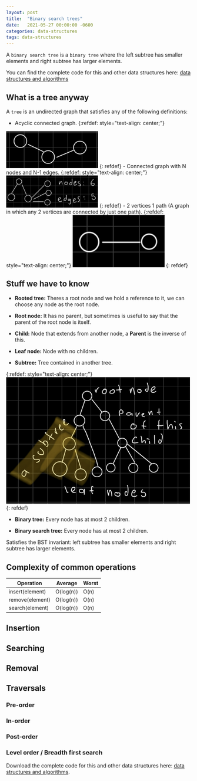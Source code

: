 ```yaml
---
layout: post
title:  "Binary search trees"
date:   2021-05-27 00:00:00 -0600
categories: data-structures
tags: data-structures
---
```

A `binary search tree` is a `binary tree` where the left subtree has smaller elements and right subtree has larger elements.

You can find the complete code for this and other data structures here: [data structures and algorithms][data structures and algorithms]

## What is a tree anyway

A `tree` is an undirected graph that satisfies any of the following definitions:

- Acyclic connected graph.
{:refdef: style="text-align: center;"}
<img src="/assets/images/binary-search-trees/acyclic_connected_graph.jpg" width="250">
{: refdef}
- Connected graph with N nodes and N-1 edges.
{:refdef: style="text-align: center;"}
<img src="/assets/images/binary-search-trees/n_nodes_n-1_edges.jpg" width="250">
{: refdef}
- 2 vertices 1 path (A graph in which any 2 vertices are connected by just one path).
{:refdef: style="text-align: center;"}
<img src="/assets/images/binary-search-trees/2_vertices_one_path.jpg" width="250">
{: refdef}

## Stuff we have to know

- **Rooted tree:** Theres a root node and we hold a reference to it, we can choose any node as the root node.

- **Root node:** It has no parent,  but sometimes is useful to say that the parent of the root node is itself.

- **Child:** Node that extends from another node, a **Parent** is the inverse of this.

- **Leaf node:** Node with no children.

- **Subtree:** Tree contained in another tree.

{:refdef: style="text-align: center;"}
<img src="/assets/images/binary-search-trees/rooted_tree.jpg" width="500">
{: refdef}

- **Binary tree:** Every node has at most 2 children.

- **Binary search tree:** Every node has at most 2 children.

Satisfies the BST invariant: left subtree has smaller elements and right subtree has larger elements.

## Complexity of common operations

|Operation           |Average             | Worst              |
|--------------------|--------------------|--------------------|
|insert(element)     |O(log(n))           |O(n)                |
|remove(element)     |O(log(n))           |O(n)                |
|search(element)     |O(log(n))           |O(n)                |

## Insertion
## Searching
## Removal
## Traversals
### Pre-order
### In-order
### Post-order
### Level order / Breadth first search

Download the complete code for this and other data structures here: [data structures and algorithms][data structures and algorithms].

[data structures and algorithms]: https://github.com/jsedano/examples/tree/main/data-structures-and-algorithms
